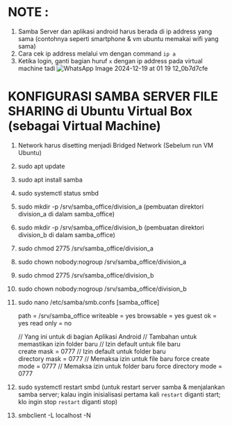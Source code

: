 # NOTE :
1. Samba Server dan aplikasi android harus berada di ip address yang sama (contohnya seperti smartphone & vm ubuntu memakai wifi yang sama)
2. Cara cek ip address melalui vm dengan command `ip a`
3. Ketika login, ganti bagian huruf `x` dengan ip address pada virtual machine tadi
![WhatsApp Image 2024-12-19 at 01 19 12_0b7d7cfe](https://github.com/user-attachments/assets/8a8ddcf9-9931-4077-bf77-8a9545e7bb03)



# KONFIGURASI SAMBA SERVER FILE SHARING di Ubuntu Virtual Box (sebagai Virtual Machine)
1. Network harus disetting menjadi Bridged Network (Sebelum run VM Ubuntu)
2. sudo apt update
3. sudo apt install samba
4. sudo systemctl status smbd
5. sudo mkdir -p /srv/samba_office/division_a		(pembuatan direktori division_a di dalam samba_office)
6. sudo mkdir -p /srv/samba_office/division_b		(pembuatan direktori division_b di dalam samba_office)

7. sudo chmod 2775 /srv/samba_office/division_a
8. sudo chown nobody:nogroup /srv/samba_office/division_a

9. sudo chmod 2775 /srv/samba_office/division_b
10. sudo chown nobody:nogroup /srv/samba_office/division_b

11. sudo nano /etc/samba/smb.confs
[samba_office]

    path = /srv/samba_office
    writeable = yes
    browsable = yes
    guest ok = yes
    read only = no

    // Yang ini untuk di bagian Aplikasi Android
    // Tambahan untuk memastikan izin folder baru
    // Izin default untuk file baru  
    create mask = 0777
    // Izin default untuk folder baru        
    directory mask = 0777
    // Memaksa izin untuk file baru
    force create mode = 0777
    // Memaksa izin untuk folder baru
    force directory mode = 0777


13. sudo systemctl restart smbd		(untuk restart server samba & menjalankan samba server; kalau ingin inisialisasi pertama kali `restart` diganti start; klo ingin stop `restart` diganti stop)	
14. smbclient -L  localhost -N
